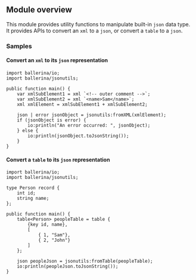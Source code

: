 ## Module overview

This module provides utility functions to manipulate built-in `json` data type.
It provides APIs to convert an `xml` to a `json`, or convert a `table` to a `json`.

### Samples

#### Convert an `xml` to its `json` representation
```ballerina
import ballerina/io;
import ballerina/jsonutils;

public function main() {
    var xmlSubElement1 = xml `<!-- outer comment -->`;
    var xmlSubElement2 = xml `<name>Sam</name>`;
    xml xmlElement = xmlSubElement1 + xmlSubElement2;

    json | error jsonObject = jsonutils:fromXML(xmlElement);
    if (jsonObject is error) {
        io:println("An error occurred: ", jsonObject);
    } else {
        io:println(jsonObject.toJsonString());
    }
}
```

#### Convert a `table` to its `json` representation
```ballerina
import ballerina/io;
import ballerina/jsonutils;

type Person record {
    int id;
    string name;
};

public function main() {
    table<Person> peopleTable = table {
        {key id, name},
        [
            { 1, "Sam"},
            { 2, "John"}
        ]
    };

    json peopleJson = jsonutils:fromTable(peopleTable);
    io:println(peopleJson.toJsonString());
}
```
